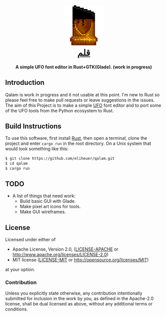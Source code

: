 <h1 align="center">
  <a href="https://github.com/eliheuer/qalam"><img src="img/qalam-icon-4x.gif" alt="Qalam" width="128" height="128"/></a><br>
  <a href="https://github.com/eliheuer/qalam">قلم</a>
</h1>

<h4 align="center">A simple UFO font editor in Rust+GTK(Glade). (work in progress)</h4>

## Introduction
Qalam is work in progress and it not usable at this point. I'm new to Rust so please feel free to make pull requests or leave suggestions in the issues. The aim of this Project is to make a simple [UFO](https://github.com/unified-font-object) font editor and to port some of the UFO tools from the Python ecosystem to Rust.


## Build Instructions
To use this software, first install [Rust](https://www.rust-lang.org/), then open a terminal, clone the project and enter `cargo run` in the root directory. On a Unix system that would look something like this:

```
$ git clone https://github.com/eliheuer/qalam.git
$ cd qalam
$ cargo run
```

## TODO
* A list of things that need work:
    - Build basic GUI with Glade.
    - Make pixel art icons for tools.
    - Make GUI wireframes.

## License

Licensed under either of

 * Apache License, Version 2.0, ([LICENSE-APACHE](LICENSE-APACHE) or
   http://www.apache.org/licenses/LICENSE-2.0)
 * MIT license ([LICENSE-MIT](LICENSE-MIT) or
   http://opensource.org/licenses/MIT)

at your option.

### Contribution

Unless you explicitly state otherwise, any contribution intentionally submitted
for inclusion in the work by you, as defined in the Apache-2.0 license, shall be
dual licensed as above, without any additional terms or conditions.
